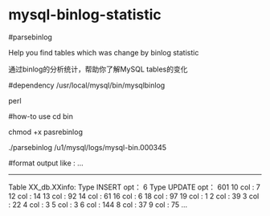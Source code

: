 mysql-binlog-statistic
======================
#parsebinlog

Help you find tables which was change by binlog statistic

通过binlog的分析统计，帮助你了解MySQL tables的变化

#dependency
/usr/local/mysql/bin/mysqlbinlog

perl


#how-to use
cd bin

chmod +x pasrebinlog

./parsebinlog /u1/mysql/logs/mysql-bin.000345

#format
output like :
...
----   -----
Table XX_db.XXinfo:
Type INSERT opt：  6 
Type UPDATE opt：  601 
10 col :  7 
12 col :  14 
13 col :  92 
14 col :  61 
16 col :  6 
18 col :  97 
19 col :  1 
2 col :  39 
3 col :  22 
4 col :  3 
5 col :  3 
6 col :  144 
8 col :  37 
9 col :  75 
...

#
